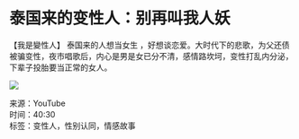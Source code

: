 # 泰国来的变性人：别再叫我人妖

【我是變性人】 泰国来的人想当女生 ，好想谈恋爱。大时代下的悲歌，为父还债被骗变性，夜市唱歌后，内心是男是女已分不清，感情路坎坷，变性打乱内分泌，下辈子投胎要当正常的女人。

![](https://i.ytimg.com/an/sZcyUXf7npVWOta-wfDG9w/featured_channel.jpg?v=584fd2d7)

来源：YouTube  
时间：40:30  
标签：变性人，性别认同，情感故事